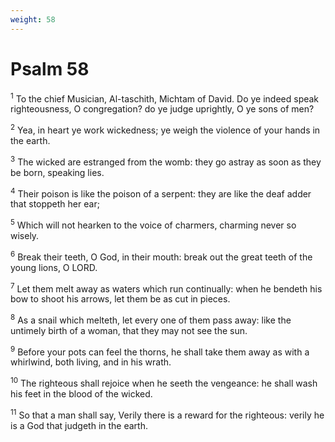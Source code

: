 ```yaml
---
weight: 58
---
```


# Psalm 58

<sup>1</sup> To the chief Musician, Al-taschith, Michtam of David. Do ye indeed speak righteousness, O congregation? do ye judge uprightly, O ye sons of men? 

<sup>2</sup> Yea, in heart ye work wickedness; ye weigh the violence of your hands in the earth. 

<sup>3</sup> The wicked are estranged from the womb: they go astray as soon as they be born, speaking lies. 

<sup>4</sup> Their poison is like the poison of a serpent: they are like the deaf adder that stoppeth her ear; 

<sup>5</sup> Which will not hearken to the voice of charmers, charming never so wisely. 

<sup>6</sup> Break their teeth, O God, in their mouth: break out the great teeth of the young lions, O LORD. 

<sup>7</sup> Let them melt away as waters which run continually: when he bendeth his bow to shoot his arrows, let them be as cut in pieces. 

<sup>8</sup> As a snail which melteth, let every one of them pass away: like the untimely birth of a woman, that they may not see the sun. 

<sup>9</sup> Before your pots can feel the thorns, he shall take them away as with a whirlwind, both living, and in his wrath. 

<sup>10</sup> The righteous shall rejoice when he seeth the vengeance: he shall wash his feet in the blood of the wicked. 

<sup>11</sup> So that a man shall say, Verily there is a reward for the righteous: verily he is a God that judgeth in the earth. 


